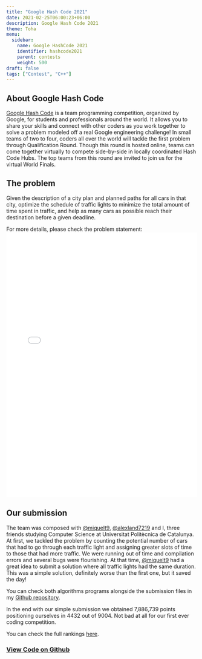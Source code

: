 ```yaml
---
title: "Google Hash Code 2021"
date: 2021-02-25T06:00:23+06:00
description: Google Hash Code 2021
theme: Toha
menu:
  sidebar:
    name: Google HashCode 2021
    identifier: hashcode2021
    parent: contests
    weight: 500
draft: false
tags: ["Contest", "C++"]
---
```


## About Google Hash Code
[Google Hash Code](https://codingcompetitions.withgoogle.com/hashcode) is a team programming competition, organized by Google, for students and professionals around the world. It allows you to share your skills and connect with other coders as you work together to solve a problem modeled off a real Google engineering challenge! In small teams of two to four, coders all over the world will tackle the first problem through Qualification Round. Though this round is hosted online, teams can come together virtually to compete side-by-side in locally coordinated Hash Code Hubs. The top teams from this round are invited to join us for the virtual World Finals.

## The problem
Given the description of a city plan and planned paths for all cars in that city, optimize the schedule of traffic lights to minimize the total amount of time spent in traffic, and help as many cars as possible reach their destination before a given deadline.

For more details, please check the problem statement:
<embed src="hashcode_2021_online_qualification_round.pdf" width="100%" height="700" type="application/pdf">

## Our submission
The team was composed with [@miquelt9](https://github.com/miquelt9), [@alexland7219](https://github.com/alexland7219) and I, three friends studying Computer Science at Universitat Politècnica de Catalunya. At first, we tackled the problem by counting the potential number of cars that had to go through each traffic light and assigning greater slots of time to those that had more traffic. We were running out of time and compilation errors and several bugs were flourishing. At that time, [@miquelt9](https://github.com/miquelt9) had a great idea to submit a solution where all traffic lights had the same duration. This was a simple solution, definitely worse than the first one, but it saved the day! 

You can check both algorithms programs alongside the submission files in my [<i class="fab fa-github"></i>Github repository](https://github.com/BernatBC/Coding-Competitions/tree/main/GoogleHashCode2021).

In the end with our simple submission we obtained 7,886,739 points positioning ourselves in 4432 out of 9004. Not bad at all for our first ever coding competition.

You can check the full rankings [here](https://codingcompetitions.withgoogle.com/hashcode/archive/2021).


### [View Code on <i class="fab fa-github"></i>Github](https://github.com/BernatBC/Coding-Competitions/tree/main/GoogleHashCode2021)